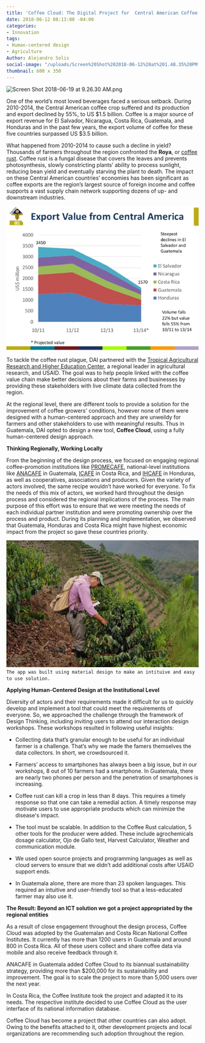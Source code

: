 ```yaml
---
title: 'Coffee Cloud: The Digital Project for  Central American Coffee Growers'
date: 2018-06-12 08:13:00 -04:00
categories:
- Innovation
tags:
- Human-centered design
- Agriculture
Author: Alejandro Solis
social-image: "/uploads/Screen%20Shot%202018-06-12%20at%201.48.35%20PM.png"
thumbnail: 600 x 350
---
```


![Screen Shot 2018-06-19 at 9.26.30 AM.png](/uploads/Screen%20Shot%202018-06-19%20at%209.26.30%20AM.png)

One of the world’s most loved beverages faced a serious setback. During 2010-2014, the Central American coffee crop suffered and its production and export declined by 55%, to US $1.5 billion. Coffee is a major source of export revenue for El Salvador, Nicaragua, Costa Rica, Guatemala, and Honduras and in the past few years, the export volume of coffee for these five countries surpassed US $3.5 billion. 

What happened from 2010-2014 to cause such a decline in yield? Thousands of farmers throughout the region confronted the **Roya**, or [coffee rust](http://www.bbc.com/future/story/20171106-the-disease-that-could-change-how-we-drink-coffee). Coffee rust is a fungal disease that covers the leaves and prevents photosynthesis, slowly constricting plants’ ability to process sunlight, reducing bean yield and eventually starving the plant to death. The impact on these Central American countries’ economies has been significant as coffee exports are the region’s largest source of foreign income and coffee supports a vast supply chain network supporting dozens of up- and downstream industries.

<!--more-->
![chart-export.png](/uploads/chart-export.png)

To tackle the coffee rust plague, DAI partnered with the [Tropical Agricultural Research and Higher Education Center](https://www.catie.ac.cr/en/), a regional leader in agricultural research, and USAID. The goal was to help people linked with the coffee value chain make better decisions about their farms and businesses by providing these stakeholders with live climate data collected from the region.

At the regional level, there are different tools to provide a solution for the improvement of coffee growers' conditions, however none of them were designed with a human-centered approach and they are unweildy for farmers and other stakeholders to use with meaningful results.  Thus in Guatemala, DAI opted to design a new tool, **Coffee Cloud**, using a fully human-centered design approach.

**Thinking Regionally, Working Locally**

From the beginning of the design process, we focused on engaging regional coffee-promotion institutions like [PROMECAFE](http://promecafe.net/), national-level institutions like [ANACAFE](http://www.anacafe.org) in Guatemala, [ICAFE](http://www.icafe.cr) in Costa Rica, and [IHCAFE](http://www.ihcafe.hn/) in Honduras, as well as cooperatives, associations and producers. Given the variety of actors involved, the same recipe wouldn’t have worked for everyone. To fix the needs of this mix of actors, we worked hard throughout the design process and considered the regional implications of the process. The main purpose of this effort was to ensure that we were meeting the needs of each individual partner institution and were promoting ownership over the process and product. During its planning and implementation, we observed that Guatemala, Honduras and Costa Rica might have highest economic impact from the project so gave these countries priority.

![5b2023af0e6f1a4882993938.png](/uploads/5b2023af0e6f1a4882993938.png)
`The app was built using material design to make an intituive and easy to use solution.`

**Applying Human-Centered Design at the Institutional Level**

Diversity of actors and their requirements made it difficult for us to quickly develop and implement a tool that could meet the requirements of everyone. So, we approached the challenge through the framework of Design Thinking, including inviting users to attend our interaction design workshops. These workshops resulted in following useful insights:

* Collecting data that’s granular enough to be useful for an individual farmer is a challenge. That’s why we made the famers themselves the data collectors. In short, we crowdsourced it.

* Farmers’ access to smartphones has always been a big issue, but in our workshops, 8 out of 10 farmers had a smartphone. In Guatemala, there are nearly two phones per person and the penetration of smartphones is increasing.

* Coffee rust can kill a crop in less than 8 days. This requires a timely response so that one can take a remedial action. A timely response may motivate users to use appropriate products which can minimize the disease's impact.

* The tool must be scalable. In addition to the Coffee Rust calculation, 5 other tools for the producer were added. These include agrochemicals dosage calculator, Ojo de Gallo test, Harvest Calculator, Weather and communication module.

* We used open source projects and programming languages as well as cloud servers to ensure that we didn’t add additional costs after USAID support ends.

* In Guatemala alone, there are more than 23 spoken languages. This required an intuitive and user-friendly tool so that a less-educated farmer may also use it.

**The Result: Beyond an ICT solution we got a project appropriated by the regional entities**

As a result of close engagement throughout the design process, Coffee Cloud was adopted by the Guatemalan and Costa Rican National Coffee Institutes. It currently has more than 1200 users in Guatemala and around 800 in Costa Rica. All of these users collect and share coffee data via mobile and also receive feedback through it.

ANACAFE in Guatemala added Coffee Cloud to its biannual sustainability strategy, providing more than $200,000 for its sustainability and improvement. The goal is to scale the project to more than 5,000 users over the next year.

In Costa Rica, the Coffee Institute took the project and adapted it to its needs. The respective institute decided to use Coffee Cloud as the user interface of its national information database.

Coffee Cloud has become a project that other countries can also adopt. Owing to the benefits attached to it, other development projects and local organizations are recommending such adoption throughout the region.
